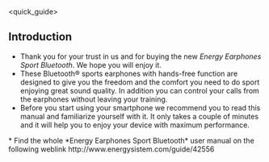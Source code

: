 <quick_guide>
## Introduction

*	Thank you for your trust in us and for buying the new *Energy Earphones Sport Bluetooth*. We hope you will enjoy it.
*	These Bluetooth® sports earphones with hands-free function are designed to give you the freedom and the comfort you need to do sport enjoying great sound quality.  In addition you can control your calls from the earphones without leaving your training.
*	Before you start using your smartphone we recommend you to read this manual and familiarize yourself with it. It only takes a couple of minutes and it will help you to enjoy your device with maximum performance.

<unique> 
* Find the whole *Energy Earphones Sport Bluetooth* user manual on the following weblink http://www.energysistem.com/guide/42556 </unique> </quick_guide>
